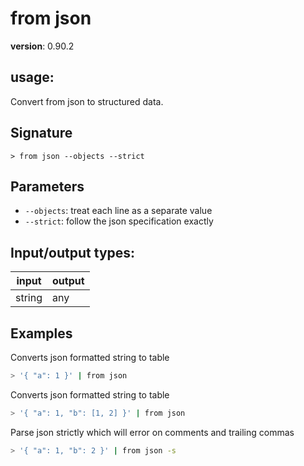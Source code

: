 # from json

**version**: 0.90.2

## **usage**:

Convert from json to structured data.

## Signature

`> from json --objects --strict`

## Parameters

- `--objects`: treat each line as a separate value
- `--strict`: follow the json specification exactly

## Input/output types:

| input  | output |
| ------ | ------ |
| string | any    |

## Examples

Converts json formatted string to table

```bash
> '{ "a": 1 }' | from json
```

Converts json formatted string to table

```bash
> '{ "a": 1, "b": [1, 2] }' | from json
```

Parse json strictly which will error on comments and trailing commas

```bash
> '{ "a": 1, "b": 2 }' | from json -s
```
